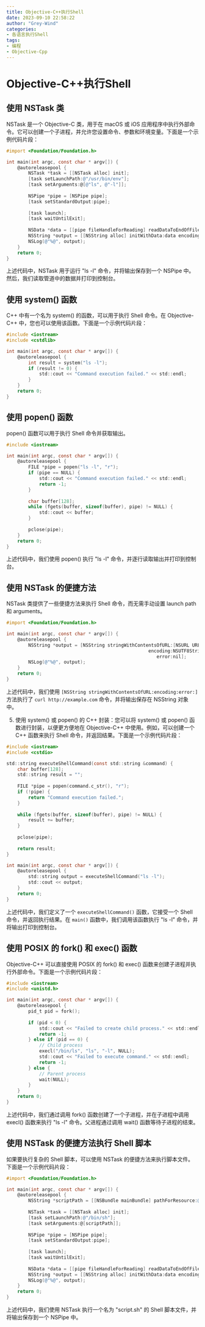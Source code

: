 ```yaml
---
title: Objective-C++执行Shell
date: 2023-09-10 22:58:22
author: "Grey-Wind"
categories:
- 各语言执行Shell
tags:
- 编程
- Objective-Cpp
---
```


# Objective-C++执行Shell

## 使用 NSTask 类

NSTask 是一个 Objective-C 类，用于在 macOS 或 iOS 应用程序中执行外部命令。它可以创建一个子进程，并允许您设置命令、参数和环境变量。下面是一个示例代码片段：

```objective-c
#import <Foundation/Foundation.h>

int main(int argc, const char * argv[]) {
    @autoreleasepool {
        NSTask *task = [[NSTask alloc] init];
        [task setLaunchPath:@"/usr/bin/env"];
        [task setArguments:@[@"ls", @"-l"]];
        
        NSPipe *pipe = [NSPipe pipe];
        [task setStandardOutput:pipe];
        
        [task launch];
        [task waitUntilExit];
        
        NSData *data = [[pipe fileHandleForReading] readDataToEndOfFile];
        NSString *output = [[NSString alloc] initWithData:data encoding:NSUTF8StringEncoding];
        NSLog(@"%@", output);
    }
    return 0;
}
```

上述代码中，NSTask 用于运行 "ls -l" 命令，并将输出保存到一个 NSPipe 中。然后，我们读取管道中的数据并打印到控制台。

## 使用 system() 函数

C++ 中有一个名为 system() 的函数，可以用于执行 Shell 命令。在 Objective-C++ 中，您也可以使用该函数。下面是一个示例代码片段：

```objective-c++
#include <iostream>
#include <cstdlib>

int main(int argc, const char * argv[]) {
    @autoreleasepool {
        int result = system("ls -l");
        if (result != 0) {
            std::cout << "Command execution failed." << std::endl;
        }
    }
    return 0;
}
```

## 使用 popen() 函数

popen() 函数可以用于执行 Shell 命令并获取输出。

```objective-c++
#include <iostream>

int main(int argc, const char * argv[]) {
    @autoreleasepool {
        FILE *pipe = popen("ls -l", "r");
        if (pipe == NULL) {
            std::cout << "Command execution failed." << std::endl;
            return -1;
        }
        
        char buffer[128];
        while (fgets(buffer, sizeof(buffer), pipe) != NULL) {
            std::cout << buffer;
        }
        
        pclose(pipe);
    }
    return 0;
}
```

上述代码中，我们使用 popen() 执行 "ls -l" 命令，并逐行读取输出并打印到控制台。

## 使用 NSTask 的便捷方法

NSTask 类提供了一些便捷方法来执行 Shell 命令，而无需手动设置 launch path 和 arguments。

```objective-c++
#import <Foundation/Foundation.h>

int main(int argc, const char * argv[]) {
    @autoreleasepool {
        NSString *output = [NSString stringWithContentsOfURL:[NSURL URLWithString:@"http://example.com"]
                                                    encoding:NSUTF8StringEncoding
                                                       error:nil];
        NSLog(@"%@", output);
    }
    return 0;
}
```

上述代码中，我们使用 `[NSString stringWithContentsOfURL:encoding:error:]` 方法执行了 `curl http://example.com` 命令，并将输出保存在 NSString 对象中。

5. 使用 system() 或 popen() 的 C++ 封装：您可以将 system() 或 popen() 函数进行封装，以便更方便地在 Objective-C++ 中使用。例如，可以创建一个 C++ 函数来执行 Shell 命令，并返回结果。下面是一个示例代码片段：

```objective-c++
#include <iostream>
#include <cstdio>

std::string executeShellCommand(const std::string &command) {
    char buffer[128];
    std::string result = "";
    
    FILE *pipe = popen(command.c_str(), "r");
    if (!pipe) {
        return "Command execution failed.";
    }
    
    while (fgets(buffer, sizeof(buffer), pipe) != NULL) {
        result += buffer;
    }
    
    pclose(pipe);
    
    return result;
}

int main(int argc, const char * argv[]) {
    @autoreleasepool {
        std::string output = executeShellCommand("ls -l");
        std::cout << output;
    }
    return 0;
}
```

上述代码中，我们定义了一个 `executeShellCommand()` 函数，它接受一个 Shell 命令，并返回执行结果。在 `main()` 函数中，我们调用该函数执行 "ls -l" 命令，并将输出打印到控制台。

## 使用 POSIX 的 fork() 和 exec() 函数

Objective-C++ 可以直接使用 POSIX 的 fork() 和 exec() 函数来创建子进程并执行外部命令。下面是一个示例代码片段：

```objective-c++
#include <iostream>
#include <unistd.h>

int main(int argc, const char * argv[]) {
    @autoreleasepool {
        pid_t pid = fork();
        
        if (pid < 0) {
            std::cout << "Failed to create child process." << std::endl;
            return -1;
        } else if (pid == 0) {
            // Child process
            execl("/bin/ls", "ls", "-l", NULL);
            std::cout << "Failed to execute command." << std::endl;
            return -1;
        } else {
            // Parent process
            wait(NULL);
        }
    }
    return 0;
}
```

上述代码中，我们通过调用 fork() 函数创建了一个子进程，并在子进程中调用 execl() 函数来执行 "ls -l" 命令。父进程通过调用 wait() 函数等待子进程的结束。

## 使用 NSTask 的便捷方法执行 Shell 脚本

如果要执行复杂的 Shell 脚本，可以使用 NSTask 的便捷方法来执行脚本文件。下面是一个示例代码片段：

```objective-c++
#import <Foundation/Foundation.h>

int main(int argc, const char * argv[]) {
    @autoreleasepool {
        NSString *scriptPath = [[NSBundle mainBundle] pathForResource:@"script.sh" ofType:nil];
        
        NSTask *task = [[NSTask alloc] init];
        [task setLaunchPath:@"/bin/sh"];
        [task setArguments:@[scriptPath]];
        
        NSPipe *pipe = [NSPipe pipe];
        [task setStandardOutput:pipe];
        
        [task launch];
        [task waitUntilExit];
        
        NSData *data = [[pipe fileHandleForReading] readDataToEndOfFile];
        NSString *output = [[NSString alloc] initWithData:data encoding:NSUTF8StringEncoding];
        NSLog(@"%@", output);
    }
    return 0;
}
```

上述代码中，我们使用 NSTask 执行一个名为 "script.sh" 的 Shell 脚本文件，并将输出保存到一个 NSPipe 中。
